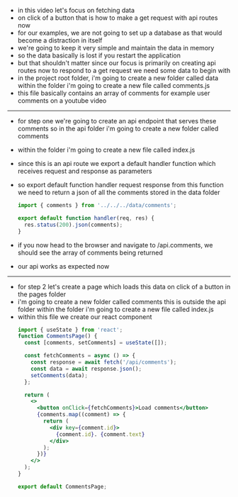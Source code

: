 - in this video let's focus on fetching data
- on click of a button that is how to make a get request with api routes now
- for our examples, we are not going to set up a database as that would become a distraction in itself
- we're going to keep it very simple and maintain the data in memory
- so the data basically is lost if you restart the application
- but that shouldn't matter since our focus is primarily on creating api routes now to respond to a get request we need some data to begin with
- in the project root folder, i'm going to create a new folder called data within the folder i'm going to create a new file called comments.js
- this file basically contains an array of comments for example user comments on a youtube video

---

- for step one we're going to create an api endpoint that serves these comments so in the api folder i'm going to create a new folder called comments
- within the folder i'm going to create a new file called index.js
- since this is an api route we export a default handler function which receives request and response as parameters
- so export default function handler request response from this function we need to return a json of all the comments stored in the data folder

  ```jsx
  import { comments } from '../../../data/comments';

  export default function handler(req, res) {
    res.status(200).json(comments);
  }
  ```

- if you now head to the browser and navigate to /api.comments, we should see the array of comments being returned
- our api works as expected now

---

- for step 2 let's create a page which loads this data on click of a button in the pages folder
- i'm going to create a new folder called comments this is outside the api folder within the folder i'm going to create a new file called index.js
- within this file we create our react component
  ```jsx
  import { useState } from 'react';
  function CommentsPage() {
    const [comments, setComments] = useState([]);

    const fetchComments = async () => {
      const response = await fetch('/api/comments');
      const data = await response.json();
      setComments(data);
    };

    return (
      <>
        <button onClick={fetchComments}>Load comments</button>
        {comments.map((comment) => {
          return (
            <div key={comment.id}>
              {comment.id}. {comment.text}
            </div>
          );
        })}
      </>
    );
  }

  export default CommentsPage;
  ```
